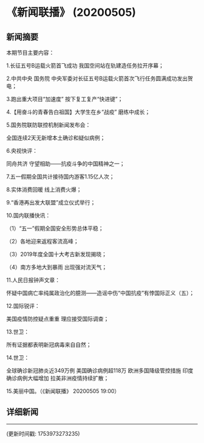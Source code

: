 # 《新闻联播》 (20200505)

## 新闻摘要

本期节目主要内容：

1.长征五号B运载火箭首飞成功 我国空间站在轨建造任务拉开序幕；

2.中共中央 国务院 中央军委对长征五号B运载火箭首次飞行任务圆满成功发出贺电；

3.跑出重大项目“加速度” 按下复工复产“快进键”；

4.【用奋斗的青春告白祖国】大学生在乡“战疫” 磨练中成长；

5.国务院联防联控机制新闻发布会：

全国连续2天无新增本土确诊和疑似病例；

6.央视快评：

同舟共济 守望相助——抗疫斗争的中国精神之一；

7.五一假期全国共计接待国内游客1.15亿人次；

8.实体消费回暖 线上消费火爆；

9.“香港再出发大联盟”成立仪式举行；

10.国内联播快讯：

（1）“五一”假期全国安全形势总体平稳；

（2）各地迎来返程客流高峰；

（3）2019年度全国十大考古新发现揭晓；

（4）南方多地大到暴雨 出现强对流天气；

11.人民日报钟声文章：

怀疑中国病亡率纯属政治化的臆测——造谣中伤“中国抗疫”有悖国际正义（五）；

12.国际锐评：

美国疫情防控疑点重重 理应接受国际调查；

13.世卫：

所有证据都表明新冠病毒来自自然；

14.世卫：

全球确诊新冠肺炎近349万例 美国确诊病例超118万 欧洲多国降级管控措施 印度确诊病例大幅增加 拉美非洲疫情持续扩散；

15.美丽中国。（《新闻联播》 20200505 19:00）

## 详细新闻

---

(更新时间戳: 1753973273235)

